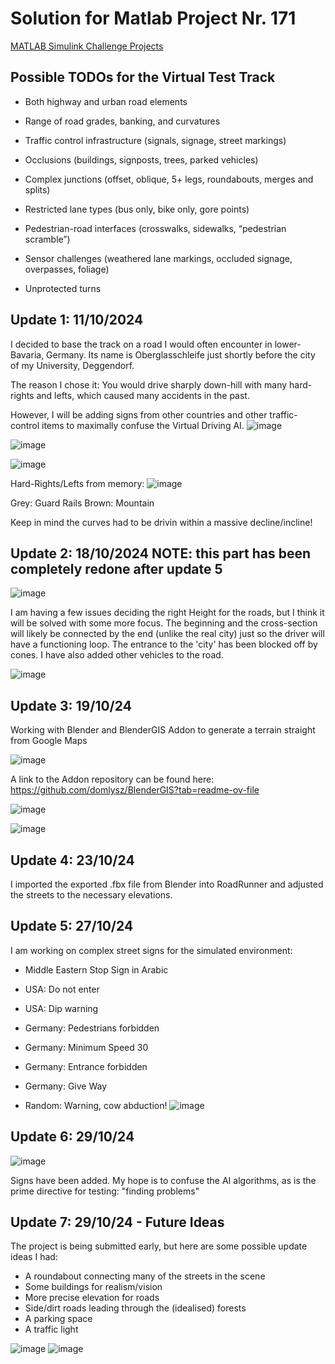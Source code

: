 
# Solution for Matlab Project Nr. 171

[MATLAB Simulink Challenge Projects](https://github.com/mathworks/MATLAB-Simulink-Challenge-Project-Hub/tree/main/projects/3D%20Virtual%20Test%20Track%20for%20Autonomous%20Driving)



## Possible TODOs for the Virtual Test Track



- Both highway and urban road elements

- Range of road grades, banking, and curvatures

- Traffic control infrastructure (signals, signage, street markings)

- Occlusions (buildings, signposts, trees, parked vehicles)

- Complex junctions (offset, oblique, 5+ legs, roundabouts, merges and splits)

- Restricted lane types (bus only, bike only, gore points)

- Pedestrian-road interfaces (crosswalks, sidewalks, “pedestrian scramble”)

- Sensor challenges (weathered lane markings, occluded signage, overpasses, foliage)

- Unprotected turns

## Update 1: 11/10/2024

I decided to base the track on a road I would often encounter in lower-Bavaria, Germany.
Its name is Oberglasschleife just shortly before the city of my University, Deggendorf.

The reason I chose it: You would drive sharply down-hill with many hard-rights and lefts, which caused many accidents in the past.

However, I will be adding signs from other countries and other traffic-control items to maximally confuse the Virtual Driving AI.
![image](https://github.com/user-attachments/assets/63b677ae-a5da-44c9-9f04-cb3bb5f9cfa2)

![image](https://github.com/user-attachments/assets/0dee1660-a9f2-4889-94fa-276c942c913e)

![image](https://github.com/user-attachments/assets/65426b2c-d5e0-4dbb-9fa3-9c4167182f75)

Hard-Rights/Lefts from memory:
![image](https://github.com/user-attachments/assets/0717a325-5099-43ac-8de7-56d2abf8d2c9)

Grey: Guard Rails
Brown: Mountain

Keep in mind the curves had to be drivin within a massive decline/incline!

## Update 2: 18/10/2024 NOTE: this part has been completely redone after update 5
![image](https://github.com/user-attachments/assets/f84aeafb-7014-4b45-89be-314de9a8fbc3)


I am having a few issues deciding the right Height for the roads, but I think it will be solved with some more focus.
The beginning and the cross-section will likely be connected by the end (unlike the real city) just so the driver will have a functioning loop.
The entrance to the 'city' has been blocked off by cones. I have also added other vehicles to the road.

![image](https://github.com/user-attachments/assets/837ad589-83c7-4a69-acf9-de11d412d41c)

## Update 3: 19/10/24

Working with Blender and BlenderGIS Addon to generate a terrain straight from Google Maps

![image](https://github.com/user-attachments/assets/ae88d60e-5ab3-4b16-9528-fa1874b0528a)

A link to the Addon repository can be found here: https://github.com/domlysz/BlenderGIS?tab=readme-ov-file

![image](https://github.com/user-attachments/assets/ebf24f0c-8f2a-4985-9d7f-3ea16420da70)

![image](https://github.com/user-attachments/assets/4c051016-acca-4c16-b21c-732e3d9bf398)

## Update 4: 23/10/24

I imported the exported .fbx file from Blender into RoadRunner and adjusted the streets to the necessary elevations.

## Update 5: 27/10/24

I am working on complex street signs for the simulated environment:

- Middle Eastern Stop Sign in Arabic

- USA: Do not enter

- USA: Dip warning

- Germany: Pedestrians forbidden

- Germany: Minimum Speed 30

- Germany: Entrance forbidden

- Germany: Give Way

- Random: Warning, cow abduction!
![image](https://github.com/user-attachments/assets/bc902f90-d194-40af-ae71-48433af6fbe5)

## Update 6: 29/10/24

![image](https://github.com/user-attachments/assets/87c2cfcf-895a-41b8-b432-d0a8e4ca8c0f)

Signs have been added. My hope is to confuse the AI algorithms, as is the prime directive for testing: "finding problems"


## Update 7: 29/10/24 - Future Ideas

The project is being submitted early, but here are some possible update ideas I had:

- A roundabout connecting many of the streets in the scene
- Some buildings for realism/vision
- More precise elevation for roads
- Side/dirt roads leading through the (idealised) forests
- A parking space
- A traffic light


![image](https://github.com/user-attachments/assets/1ca118cb-ebd4-45d1-89cf-cddd6ebf81b8)
![image](https://github.com/user-attachments/assets/fc622122-ad57-4e8c-b6be-c16567ab23e0)

